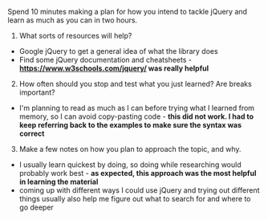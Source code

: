 Spend 10 minutes making a plan for how you intend to tackle jQuery and learn as much as you can in two hours. 

1. What sorts of resources will help? 
 
 * Google jQuery to get a general idea of what the library does
 * Find some jQuery documentation and cheatsheets - **https://www.w3schools.com/jquery/ was really helpful**

2. How often should you stop and test what you just learned? Are breaks important? 

* I'm planning to read as much as I can before trying what I learned from memory, so I can avoid copy-pasting code - **this did not work. I had to keep referring back to the examples to make sure the syntax was correct**

3. Make a few notes on how you plan to approach the topic, and why.

* I usually learn quickest by doing, so doing while researching would probably work best - **as expected, this approach was the most helpful in learning the material**
* coming up with different ways I could use jQuery and trying out different things usually also help me figure out what to search for and where to go deeper